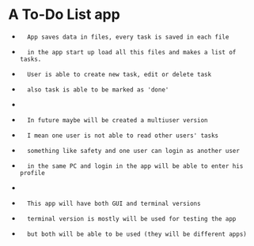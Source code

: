 # A To-Do List app
*       App saves data in files, every task is saved in each file
*       in the app start up load all this files and makes a list of tasks.
*       User is able to create new task, edit or delete task
*       also task is able to be marked as 'done'
*       
*       In future maybe will be created a multiuser version
*       I mean one user is not able to read other users' tasks
*       something like safety and one user can login as another user
*       in the same PC and login in the app will be able to enter his profile
*       
*       This app will have both GUI and terminal versions
*       terminal version is mostly will be used for testing the app
*       but both will be able to be used (they will be different apps)
